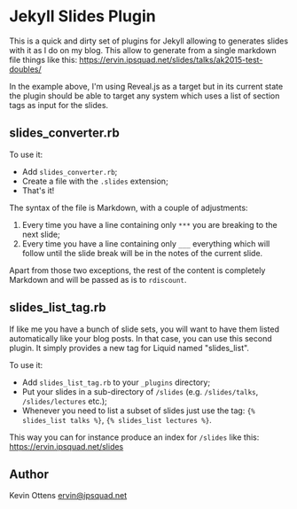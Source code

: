 Jekyll Slides Plugin
====================
This is a quick and dirty set of plugins for Jekyll allowing to generates slides
with it as I do on my blog. This allow to generate from a single markdown file
things like this: https://ervin.ipsquad.net/slides/talks/ak2015-test-doubles/

In the example above, I'm using Reveal.js as a target but in its current state
the plugin should be able to target any system which uses a list of section tags
as input for the slides.

slides_converter.rb
-------------------
To use it:
 * Add `slides_converter.rb`;
 * Create a file with the `.slides` extension;
 * That's it!

The syntax of the file is Markdown, with a couple of adjustments:
 1. Every time you have a line containing only `***` you are breaking to the
    next slide;
 1. Every time you have a line containing only `___` everything which will
    follow until the slide break will be in the notes of the current slide.

Apart from those two exceptions, the rest of the content is completely Markdown
and will be passed as is to `rdiscount`.

slides_list_tag.rb
------------------
If like me you have a bunch of slide sets, you will want to have them listed
automatically like your blog posts. In that case, you can use this second
plugin. It simply provides a new tag for Liquid named "slides_list".

To use it:
 * Add `slides_list_tag.rb` to your `_plugins` directory;
 * Put your slides in a sub-directory of `/slides` (e.g. `/slides/talks`,
   `/slides/lectures` etc.);
 * Whenever you need to list a subset of slides just use the tag:
   `{% slides_list talks %}`, `{% slides_list lectures %}`.

This way you can for instance produce an index for `/slides` like this:
https://ervin.ipsquad.net/slides

Author
------
Kevin Ottens <ervin@ipsquad.net>
